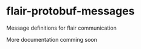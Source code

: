 # flair-protobuf-messages

Message definitions for flair communication

More documentation comming soon
